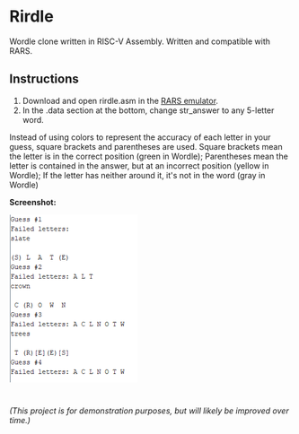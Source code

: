 # Rirdle
Wordle clone written in RISC-V Assembly. Written and compatible with RARS.

## Instructions
1. Download and open rirdle.asm in the [RARS emulator](https://github.com/TheThirdOne/rars).
2. In the .data section at the bottom, change str_answer to any 5-letter word.

Instead of using colors to represent the accuracy of each letter in your guess, square brackets and parentheses are used.
Square brackets mean the letter is in the correct position (green in Wordle);
Parentheses mean the letter is contained in the answer, but at an incorrect position (yellow in Wordle);
If the letter has neither around it, it's not in the word (gray in Wordle)

**Screenshot:**

![image](https://github.com/umlaufg/rirdle/blob/main/docs/images/rirdle_screenshot_1.PNG?raw=true)

#
*(This project is for demonstration purposes, but will likely be improved over time.)*
